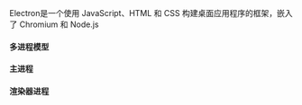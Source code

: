 Electron是一个使用 JavaScript、HTML 和 CSS 构建桌面应用程序的框架，嵌入了 Chromium 和 Node.js

#### 多进程模型

#### 主进程

#### 渲染器进程
